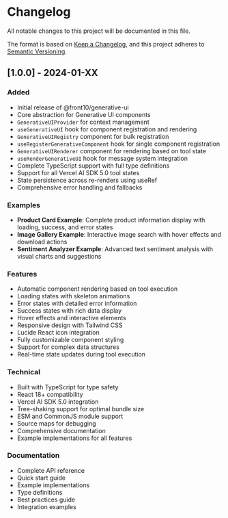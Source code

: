 # Changelog

All notable changes to this project will be documented in this file.

The format is based on [Keep a Changelog](https://keepachangelog.com/en/1.0.0/),
and this project adheres to [Semantic Versioning](https://semver.org/spec/v2.0.0.html).

## [1.0.0] - 2024-01-XX

### Added

- Initial release of @front10/generative-ui
- Core abstraction for Generative UI components
- `GenerativeUIProvider` for context management
- `useGenerativeUI` hook for component registration and rendering
- `GenerativeUIRegistry` component for bulk registration
- `useRegisterGenerativeComponent` hook for single component registration
- `GenerativeUIRenderer` component for rendering based on tool state
- `useRenderGenerativeUI` hook for message system integration
- Complete TypeScript support with full type definitions
- Support for all Vercel AI SDK 5.0 tool states
- State persistence across re-renders using useRef
- Comprehensive error handling and fallbacks

### Examples

- **Product Card Example**: Complete product information display with loading, success, and error states
- **Image Gallery Example**: Interactive image search with hover effects and download actions
- **Sentiment Analyzer Example**: Advanced text sentiment analysis with visual charts and suggestions

### Features

- Automatic component rendering based on tool execution
- Loading states with skeleton animations
- Error states with detailed error information
- Success states with rich data display
- Hover effects and interactive elements
- Responsive design with Tailwind CSS
- Lucide React icon integration
- Fully customizable component styling
- Support for complex data structures
- Real-time state updates during tool execution

### Technical

- Built with TypeScript for type safety
- React 18+ compatibility
- Vercel AI SDK 5.0 integration
- Tree-shaking support for optimal bundle size
- ESM and CommonJS module support
- Source maps for debugging
- Comprehensive documentation
- Example implementations for all features

### Documentation

- Complete API reference
- Quick start guide
- Example implementations
- Type definitions
- Best practices guide
- Integration examples
